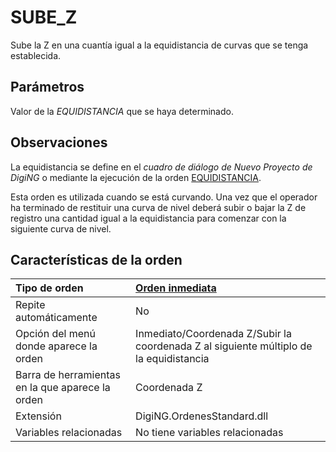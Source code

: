 # SUBE\_Z

Sube la Z en una cuantía igual a la equidistancia de curvas que se tenga establecida.

## Parámetros

Valor de la _EQUIDISTANCIA_ que se haya determinado.

## Observaciones

La equidistancia se define en el _cuadro de diálogo de Nuevo Proyecto de DigiNG_ o mediante la ejecución de la orden [EQUIDISTANCIA](EQUIDISTANCIA.html).

Esta orden es utilizada cuando se está curvando. Una vez que el operador ha terminado de restituir una curva de nivel deberá subir o bajar la Z de registro una cantidad igual a la equidistancia para comenzar con la siguiente curva de nivel.

## Características de la orden

| Tipo de orden | [Orden inmediata]() |
| :--- | :--- |
| Repite automáticamente | No |
| Opción del menú donde aparece la orden | Inmediato/Coordenada Z/Subir la coordenada Z al siguiente múltiplo de la equidistancia |
| Barra de herramientas en la que aparece la orden | Coordenada Z |
| Extensión | DigiNG.OrdenesStandard.dll |
| Variables relacionadas | No tiene variables relacionadas |

